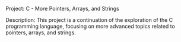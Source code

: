 Project: C - More Pointers, Arrays, and Strings

Description:
This project is a continuation of the exploration of the C programming language, focusing on more advanced topics related to pointers, arrays, and strings.